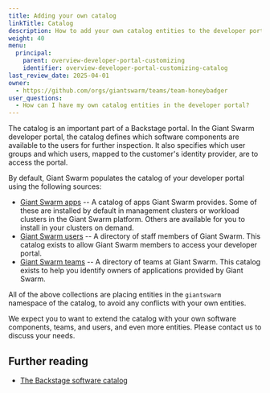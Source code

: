 ```yaml
---
title: Adding your own catalog
linkTitle: Catalog
description: How to add your own catalog entities to the developer portal provided by Giant Swarm, for your own users, groups, components, and more.
weight: 40
menu:
  principal:
    parent: overview-developer-portal-customizing
    identifier: overview-developer-portal-customizing-catalog
last_review_date: 2025-04-01
owner:
  - https://github.com/orgs/giantswarm/teams/team-honeybadger
user_questions:
  - How can I have my own catalog entities in the developer portal?
---
```


The catalog is an important part of a Backstage portal. In the Giant Swarm developer portal, the catalog defines which software components are available to the users for further inspection. It also specifies which user groups and which users, mapped to the customer's identity provider, are to access the portal.

By default, Giant Swarm populates the catalog of your developer portal using the following sources:

- [Giant Swarm apps](https://github.com/giantswarm/backstage-catalogs/blob/main/catalogs/components.yaml) -- A catalog of apps Giant Swarm provides. Some of these are installed by default in management clusters or workload clusters in the Giant Swarm platform. Others are available for you to install in your clusters on demand.
- [Giant Swarm users](https://github.com/giantswarm/backstage-catalogs/blob/main/catalogs/users.yaml) -- A directory of staff members of Giant Swarm. This catalog exists to allow Giant Swarm members to access your developer portal.
- [Giant Swarm teams](https://github.com/giantswarm/backstage-catalogs/blob/main/catalogs/groups.yaml) -- A directory of teams at Giant Swarm. This catalog exists to help you identify owners of applications provided by Giant Swarm.

All of the above collections are placing entities in the `giantswarm` namespace of the catalog, to avoid any conflicts with your own entities.

We expect you to want to extend the catalog with your own software components, teams, and users, and even more entities. Please contact us to discuss your needs.

## Further reading

- [The Backstage software catalog](https://backstage.io/docs/features/software-catalog/)
